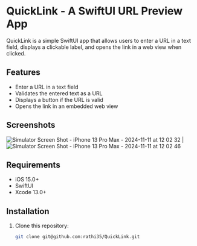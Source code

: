 # QuickLink - A SwiftUI URL Preview App

QuickLink is a simple SwiftUI app that allows users to enter a URL in a text field, displays a clickable label, and opens the link in a web view when clicked. 

## Features

- Enter a URL in a text field
- Validates the entered text as a URL
- Displays a button if the URL is valid
- Opens the link in an embedded web view

## Screenshots
![Simulator Screen Shot - iPhone 13 Pro Max - 2024-11-11 at 12 02 32](https://github.com/user-attachments/assets/6011fa89-fe0c-4f66-ae82-19cec982920f) | ![Simulator Screen Shot - iPhone 13 Pro Max - 2024-11-11 at 12 02 46](https://github.com/user-attachments/assets/90b682aa-5b03-4b38-9954-984a8baf620e)



## Requirements

- iOS 15.0+
- SwiftUI
- Xcode 13.0+

## Installation

1. Clone this repository:
   ```bash
   git clone git@github.com:rathi35/QuickLink.git
